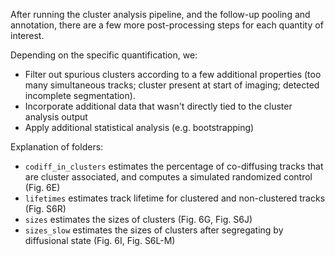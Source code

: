 After running the cluster analysis pipeline, and the follow-up pooling and annotation, there are a few more post-processing steps for each quantity of interest.

Depending on the specific quantification, we:
- Filter out spurious clusters according to a few additional properties (too many simultaneous tracks; cluster present at start of imaging; detected incomplete segmentation).
- Incorporate additional data that wasn't directly tied to the cluster analysis output
- Apply additional statistical analysis (e.g. bootstrapping)

Explanation of folders:
- `codiff_in_clusters` estimates the percentage of co-diffusing tracks that are cluster associated, and computes a simulated randomized control (Fig. 6E)
- `lifetimes` estimates track lifetime for clustered and non-clustered tracks (Fig. S6R)
- `sizes` estimates the sizes of clusters (Fig. 6G, Fig. S6J)
- `sizes_slow` estimates the sizes of clusters after segregating by diffusional state (Fig. 6I, Fig. S6L-M) 
